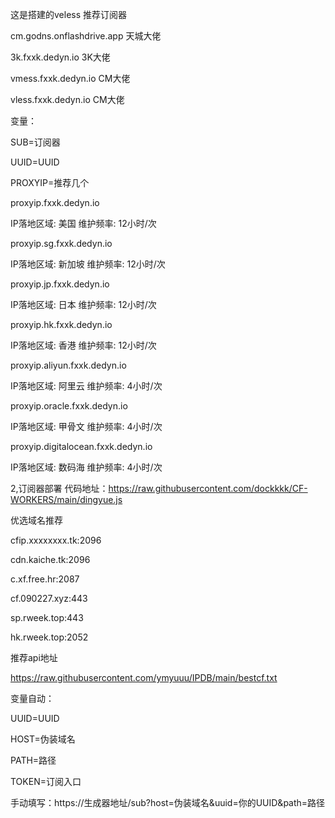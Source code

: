 这是搭建的veless
推荐订阅器

cm.godns.onflashdrive.app 天城大佬

3k.fxxk.dedyn.io 3K大佬

vmess.fxxk.dedyn.io CM大佬

vless.fxxk.dedyn.io CM大佬

变量：

SUB=订阅器

UUID=UUID

PROXYIP=推荐几个

proxyip.fxxk.dedyn.io

IP落地区域: 美国 维护频率: 12小时/次

proxyip.sg.fxxk.dedyn.io

IP落地区域: 新加坡 维护频率: 12小时/次

proxyip.jp.fxxk.dedyn.io

IP落地区域: 日本 维护频率: 12小时/次

proxyip.hk.fxxk.dedyn.io

IP落地区域: 香港 维护频率: 12小时/次

proxyip.aliyun.fxxk.dedyn.io

IP落地区域: 阿里云 维护频率: 4小时/次

proxyip.oracle.fxxk.dedyn.io

IP落地区域: 甲骨文 维护频率: 4小时/次

proxyip.digitalocean.fxxk.dedyn.io

IP落地区域: 数码海 维护频率: 4小时/次

2,订阅器部署
代码地址：https://raw.githubusercontent.com/dockkkk/CF-WORKERS/main/dingyue.js

优选域名推荐

cfip.xxxxxxxx.tk:2096

cdn.kaiche.tk:2096

c.xf.free.hr:2087

cf.090227.xyz:443

sp.rweek.top:443

hk.rweek.top:2052

推荐api地址

https://raw.githubusercontent.com/ymyuuu/IPDB/main/bestcf.txt

变量自动：

UUID=UUID

HOST=伪装域名

PATH=路径

TOKEN=订阅入口

手动填写：https://生成器地址/sub?host=伪装域名&uuid=你的UUID&path=路径
